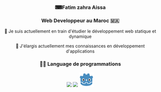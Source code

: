 <p align="center">
  <h3 align="center">⌨Fatim zahra Aissa</h3>
</p>


<h3 align="center">Web Developpeur au Maroc 🇲🇦</h3>



<div align="center">
  
🔭 Je suis actuellement en train d'étudier le développement web statique et dynamique

🌱 J'élargis actuellement mes connaissances en développement d'applications



 </div

<br/>

<h3 align="center">👨‍💻 Language de programmations</h3>
<div align="center">
    <img src="https://skillicons.dev/icons?i=html,css,java,js,python,php,ts" />
    <img src="https://skillicons.dev/icons?i=react" />
    <img src="https://raw.githubusercontent.com/godotengine/godot/master/icon.svg" width="48" height="48" alt="GDScript" title="GDScript"/>
</div>


